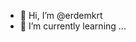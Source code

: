 - 👋 Hi, I’m @erdemkrt
- 🌱 I’m currently learning ...


<!---
erdemkrt/erdemkrt is a ✨ special ✨ repository because its `README.md` (this file) appears on your GitHub profile.
You can click the Preview link to take a look at your changes.
--->

